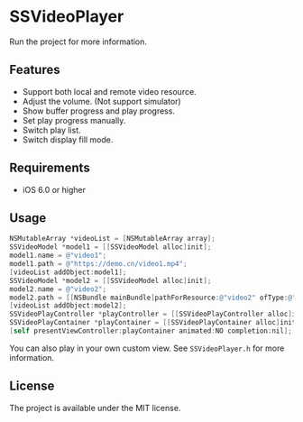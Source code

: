 # SSVideoPlayer
Run the project for more information.
## Features
* Support both local and remote video resource.
* Adjust the volume. (Not support simulator)
* Show buffer progress and play progress.
* Set play progress manually.
* Switch play list.
* Switch display fill mode.

## Requirements
* iOS 6.0 or higher

## Usage

```objective-c
NSMutableArray *videoList = [NSMutableArray array];
SSVideoModel *model1 = [[SSVideoModel alloc]init];
model1.name = @"video1";
model1.path = @"https://demo.cn/video1.mp4";
[videoList addObject:model1];
SSVideoModel *model2 = [[SSVideoModel alloc]init];
model2.name = @"video2";
model2.path = [[NSBundle mainBundle]pathForResource:@"video2" ofType:@"mp4"];
[videoList addObject:model2];
SSVideoPlayController *playController = [[SSVideoPlayController alloc]initWithVideoList:videoList];
SSVideoPlayContainer *playContainer = [[SSVideoPlayContainer alloc]initWithRootViewController:playController];
[self presentViewController:playContainer animated:NO completion:nil];
```

You can also play in your own custom view. See `SSVideoPlayer.h` for more information.

## License
The project is available under the MIT license.
